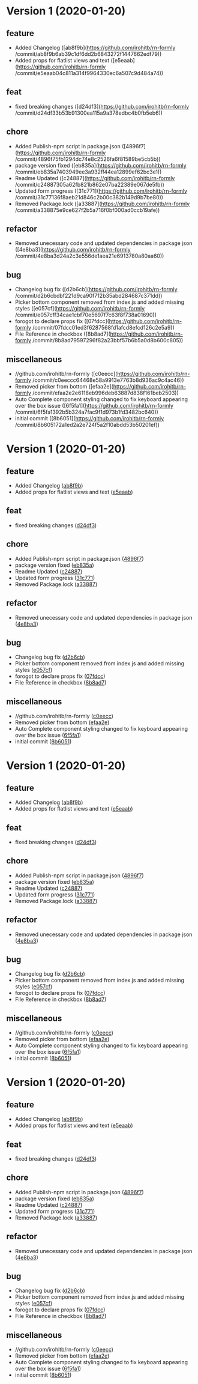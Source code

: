 # Version 1 (2020-01-20)

## feature
*  Added Changelog ([ab8f9b](https://github.com/irohitb/rn-formly
/commit/ab8f9b6ab39c1df6dd2b6843272f1447662edf79))
*  Added props for flatlist views and text ([e5eaab](https://github.com/irohitb/rn-formly
/commit/e5eaab04c811a314f9964330ec6a507c9d484a74))

## feat
*  fixed breaking changes ([d24df3](https://github.com/irohitb/rn-formly
/commit/d24df33b53b91300ea115a9a378edbc4b0fb5eb6))

## chore
*  Added Publish-npm script in package.json ([4896f7](https://github.com/irohitb/rn-formly
/commit/4896f75fb1294dc74e8c2526fa6f81589be5cb5b))
*  package version fixed ([eb835a](https://github.com/irohitb/rn-formly
/commit/eb835a7403949ee3a932ff44ea12899ef62bc3e1))
*  Readme Updated ([c24887](https://github.com/irohitb/rn-formly
/commit/c24887305a62fb821b862e07ba22389e067de5fb))
*  Updated form progress ([31c771](https://github.com/irohitb/rn-formly
/commit/31c77136f8aeb21d846c2b00c382b149d9b7be80))
*  Removed Package.lock ([a33887](https://github.com/irohitb/rn-formly
/commit/a338875e9ce627f2b5a716f0bf000ad0ccb19afe))

## refactor
*  Removed unecessary code and updated dependencies in package json ([4e8ba3](https://github.com/irohitb/rn-formly
/commit/4e8ba3d24a2c3e556de1aea21e6913780a80aa60))

## bug
*  Changelog bug fix ([d2b6cb](https://github.com/irohitb/rn-formly
/commit/d2b6cbdbf221d9ca90f712b35abd284687c371dd))
*  Picker bottom  component removed from index.js and added missing styles ([e057cf](https://github.com/irohitb/rn-formly
/commit/e057cff34cae1cbf70e5697f7c63f8f738a01690))
*  forogot to declare props fix ([07fdcc](https://github.com/irohitb/rn-formly
/commit/07fdcc01ed3f6287568fd1afcd8efcd126c2e5a9))
*  File Reference in checkbox ([8b8ad7](https://github.com/irohitb/rn-formly
/commit/8b8ad79597296f82a23bbf57b6b5a0d8b600c805))

## miscellaneous
* //github.com/irohitb/rn-formly ([c0eecc](https://github.com/irohitb/rn-formly
/commit/c0eeccc64468e58a9913e7763b8d936ac9c4ac46))
*  Removed picker from bottom ([efaa2e](https://github.com/irohitb/rn-formly
/commit/efaa2e2e6118eb996deb63887d838f161beb2503))
*  Auto Complete component styling changed to fix keyboard appearing over the box issue ([6f5fa1](https://github.com/irohitb/rn-formly
/commit/6f5fa1392b5b324a7fac9f1d973b1fd3482bc640))
* initial commit ([8b6051](https://github.com/irohitb/rn-formly
/commit/8b605172a1ed2a2e724f5a2f10abdd53b50201ef))

# Version 1 (2020-01-20)

## feature
*  Added Changelog ([ab8f9b](https://github.com/irohitb/changelog-generator/commit/ab8f9b6ab39c1df6dd2b6843272f1447662edf79))
*  Added props for flatlist views and text ([e5eaab](https://github.com/irohitb/changelog-generator/commit/e5eaab04c811a314f9964330ec6a507c9d484a74))

## feat
*  fixed breaking changes ([d24df3](https://github.com/irohitb/changelog-generator/commit/d24df33b53b91300ea115a9a378edbc4b0fb5eb6))

## chore
*  Added Publish-npm script in package.json ([4896f7](https://github.com/irohitb/changelog-generator/commit/4896f75fb1294dc74e8c2526fa6f81589be5cb5b))
*  package version fixed ([eb835a](https://github.com/irohitb/changelog-generator/commit/eb835a7403949ee3a932ff44ea12899ef62bc3e1))
*  Readme Updated ([c24887](https://github.com/irohitb/changelog-generator/commit/c24887305a62fb821b862e07ba22389e067de5fb))
*  Updated form progress ([31c771](https://github.com/irohitb/changelog-generator/commit/31c77136f8aeb21d846c2b00c382b149d9b7be80))
*  Removed Package.lock ([a33887](https://github.com/irohitb/changelog-generator/commit/a338875e9ce627f2b5a716f0bf000ad0ccb19afe))

## refactor
*  Removed unecessary code and updated dependencies in package json ([4e8ba3](https://github.com/irohitb/changelog-generator/commit/4e8ba3d24a2c3e556de1aea21e6913780a80aa60))

## bug
*  Changelog bug fix ([d2b6cb](https://github.com/irohitb/changelog-generator/commit/d2b6cbdbf221d9ca90f712b35abd284687c371dd))
*  Picker bottom  component removed from index.js and added missing styles ([e057cf](https://github.com/irohitb/changelog-generator/commit/e057cff34cae1cbf70e5697f7c63f8f738a01690))
*  forogot to declare props fix ([07fdcc](https://github.com/irohitb/changelog-generator/commit/07fdcc01ed3f6287568fd1afcd8efcd126c2e5a9))
*  File Reference in checkbox ([8b8ad7](https://github.com/irohitb/changelog-generator/commit/8b8ad79597296f82a23bbf57b6b5a0d8b600c805))

## miscellaneous
* //github.com/irohitb/rn-formly ([c0eecc](https://github.com/irohitb/changelog-generator/commit/c0eeccc64468e58a9913e7763b8d936ac9c4ac46))
*  Removed picker from bottom ([efaa2e](https://github.com/irohitb/changelog-generator/commit/efaa2e2e6118eb996deb63887d838f161beb2503))
*  Auto Complete component styling changed to fix keyboard appearing over the box issue ([6f5fa1](https://github.com/irohitb/changelog-generator/commit/6f5fa1392b5b324a7fac9f1d973b1fd3482bc640))
* initial commit ([8b6051](https://github.com/irohitb/changelog-generator/commit/8b605172a1ed2a2e724f5a2f10abdd53b50201ef))

# Version 1 (2020-01-20)

## feature
*  Added Changelog ([ab8f9b](https://github.com/irohitb/changelog-generator/commit/ab8f9b6ab39c1df6dd2b6843272f1447662edf79))
*  Added props for flatlist views and text ([e5eaab](https://github.com/irohitb/changelog-generator/commit/e5eaab04c811a314f9964330ec6a507c9d484a74))

## feat
*  fixed breaking changes ([d24df3](https://github.com/irohitb/changelog-generator/commit/d24df33b53b91300ea115a9a378edbc4b0fb5eb6))

## chore
*  Added Publish-npm script in package.json ([4896f7](https://github.com/irohitb/changelog-generator/commit/4896f75fb1294dc74e8c2526fa6f81589be5cb5b))
*  package version fixed ([eb835a](https://github.com/irohitb/changelog-generator/commit/eb835a7403949ee3a932ff44ea12899ef62bc3e1))
*  Readme Updated ([c24887](https://github.com/irohitb/changelog-generator/commit/c24887305a62fb821b862e07ba22389e067de5fb))
*  Updated form progress ([31c771](https://github.com/irohitb/changelog-generator/commit/31c77136f8aeb21d846c2b00c382b149d9b7be80))
*  Removed Package.lock ([a33887](https://github.com/irohitb/changelog-generator/commit/a338875e9ce627f2b5a716f0bf000ad0ccb19afe))

## refactor
*  Removed unecessary code and updated dependencies in package json ([4e8ba3](https://github.com/irohitb/changelog-generator/commit/4e8ba3d24a2c3e556de1aea21e6913780a80aa60))

## bug
*  Changelog bug fix ([d2b6cb](https://github.com/irohitb/changelog-generator/commit/d2b6cbdbf221d9ca90f712b35abd284687c371dd))
*  Picker bottom  component removed from index.js and added missing styles ([e057cf](https://github.com/irohitb/changelog-generator/commit/e057cff34cae1cbf70e5697f7c63f8f738a01690))
*  forogot to declare props fix ([07fdcc](https://github.com/irohitb/changelog-generator/commit/07fdcc01ed3f6287568fd1afcd8efcd126c2e5a9))
*  File Reference in checkbox ([8b8ad7](https://github.com/irohitb/changelog-generator/commit/8b8ad79597296f82a23bbf57b6b5a0d8b600c805))

## miscellaneous
* //github.com/irohitb/rn-formly ([c0eecc](https://github.com/irohitb/changelog-generator/commit/c0eeccc64468e58a9913e7763b8d936ac9c4ac46))
*  Removed picker from bottom ([efaa2e](https://github.com/irohitb/changelog-generator/commit/efaa2e2e6118eb996deb63887d838f161beb2503))
*  Auto Complete component styling changed to fix keyboard appearing over the box issue ([6f5fa1](https://github.com/irohitb/changelog-generator/commit/6f5fa1392b5b324a7fac9f1d973b1fd3482bc640))
* initial commit ([8b6051](https://github.com/irohitb/changelog-generator/commit/8b605172a1ed2a2e724f5a2f10abdd53b50201ef))

# Version 1 (2020-01-20)

## feature
*  Added Changelog ([ab8f9b](https://github.com/irohitb/changelog-generator/commit/ab8f9b6ab39c1df6dd2b6843272f1447662edf79))
*  Added props for flatlist views and text ([e5eaab](https://github.com/irohitb/changelog-generator/commit/e5eaab04c811a314f9964330ec6a507c9d484a74))

## feat
*  fixed breaking changes ([d24df3](https://github.com/irohitb/changelog-generator/commit/d24df33b53b91300ea115a9a378edbc4b0fb5eb6))

## chore
*  Added Publish-npm script in package.json ([4896f7](https://github.com/irohitb/changelog-generator/commit/4896f75fb1294dc74e8c2526fa6f81589be5cb5b))
*  package version fixed ([eb835a](https://github.com/irohitb/changelog-generator/commit/eb835a7403949ee3a932ff44ea12899ef62bc3e1))
*  Readme Updated ([c24887](https://github.com/irohitb/changelog-generator/commit/c24887305a62fb821b862e07ba22389e067de5fb))
*  Updated form progress ([31c771](https://github.com/irohitb/changelog-generator/commit/31c77136f8aeb21d846c2b00c382b149d9b7be80))
*  Removed Package.lock ([a33887](https://github.com/irohitb/changelog-generator/commit/a338875e9ce627f2b5a716f0bf000ad0ccb19afe))

## refactor
*  Removed unecessary code and updated dependencies in package json ([4e8ba3](https://github.com/irohitb/changelog-generator/commit/4e8ba3d24a2c3e556de1aea21e6913780a80aa60))

## bug
*  Changelog bug fix ([d2b6cb](https://github.com/irohitb/changelog-generator/commit/d2b6cbdbf221d9ca90f712b35abd284687c371dd))
*  Picker bottom  component removed from index.js and added missing styles ([e057cf](https://github.com/irohitb/changelog-generator/commit/e057cff34cae1cbf70e5697f7c63f8f738a01690))
*  forogot to declare props fix ([07fdcc](https://github.com/irohitb/changelog-generator/commit/07fdcc01ed3f6287568fd1afcd8efcd126c2e5a9))
*  File Reference in checkbox ([8b8ad7](https://github.com/irohitb/changelog-generator/commit/8b8ad79597296f82a23bbf57b6b5a0d8b600c805))

## miscellaneous
* //github.com/irohitb/rn-formly ([c0eecc](https://github.com/irohitb/changelog-generator/commit/c0eeccc64468e58a9913e7763b8d936ac9c4ac46))
*  Removed picker from bottom ([efaa2e](https://github.com/irohitb/changelog-generator/commit/efaa2e2e6118eb996deb63887d838f161beb2503))
*  Auto Complete component styling changed to fix keyboard appearing over the box issue ([6f5fa1](https://github.com/irohitb/changelog-generator/commit/6f5fa1392b5b324a7fac9f1d973b1fd3482bc640))
* initial commit ([8b6051](https://github.com/irohitb/changelog-generator/commit/8b605172a1ed2a2e724f5a2f10abdd53b50201ef))

